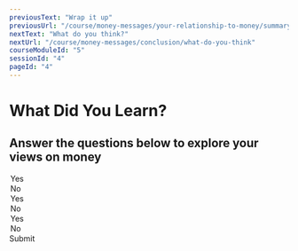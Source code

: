 ```yaml
---
previousText: "Wrap it up"
previousUrl: "/course/money-messages/your-relationship-to-money/summary"
nextText: "What do you think?"
nextUrl: "/course/money-messages/conclusion/what-do-you-think"
courseModuleId: "5"
sessionId: "4"
pageId: "4"
---
```



# What Did You Learn?

## Answer the questions below to explore your views on money

<sparkle-quiz question-text="What are your thoughts about the importance of money in our lives?" type="TEXT" question-id="101"></sparkle-quiz>

<sparkle-quiz question-text="Is energy important in acquiring more money?" type="MULTIPLE-CHOICE" question-id="102">
<div slot="options">
<option>Yes</option>
<option>No</option>   
</div>
</sparkle-quiz>
<sparkle-quiz question-text="Is your future vision important in having large sums of money one day?" type="MULTIPLE-CHOICE" question-id="103">
<div slot="options">
<option>Yes</option>
<option>No</option>   
</div>
</sparkle-quiz>
<sparkle-quiz question-text="Is it important to keep company with people who have a good attitude toward money?" type="MULTIPLE-CHOICE" question-id="104">
<div slot="options">
<option>Yes</option>
<option>No</option>   
</div>
</sparkle-quiz>
<sparkle-button primary round>Submit</sparkle-button>
